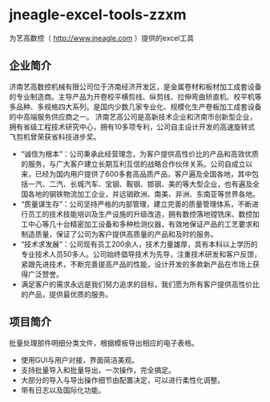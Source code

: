 # jneagle-excel-tools-zzxm
为艺高数控（ http://www.jneagle.com ）提供的excel工具
## 企业简介

济南艺高数控机械有限公司位于济南经济开发区，是金属卷材和板材加工成套设备的专业制造商。主导产品为开卷校平横剪线、纵剪线、拉伸弯曲矫直机、校平机等多品种、多规格四大系列。是国内少数几家专业化、规模化生产卷板加工成套设备的中高端服务供应商之一。
济南艺高公司是高新技术企业和济南市创新型企业，拥有省级工程技术研究中心，拥有10多项专利，公司自主设计开发的高速旋转式飞剪机曾荣获省科技进步奖。

* “诚信为根本”：公司秉承此经营理念，为客户提供高性价比的产品和高效优质的服务，与广大客户建立长期互利互信的战略合作伙伴关系。公司自成立以来，已经为国内用户提供了600多套高品质产品，客户遍及全国各地，其中包括一汽、二汽、长城汽车、宝钢、鞍钢、邯钢、美的等大型企业，也有遍及全国各地的钢铁物流加工企业，并远销欧洲、南美、非洲、东南亚等世界各地。
* “质量谋生存”：公司坚持严格的内部管理，建立完善的质量管理体系，不断进行员工的技术技能培训及生产设施的升级改造，拥有数控落地镗铣床、数控加工中心等几十台精密加工设备和多种检测仪器，有效地保证产品的工艺要求和制造质量，保证了公司为客户提供高质量的产品和及时的服务。
* “技术求发展”：公司现有员工200余人，技术力量雄厚，具有本科以上学历的专业技术人员50多人。公司始终倡导技术为先导，注重技术研发和客户反馈，紧跟先进技术，不断完善提高产品的性能，设计开发的多款新产品在市场上获得广泛赞誉。
* 满足客户的需求永远是我们努力追求的目标，我们愿为所有客户提供高性价比的产品，提供最优质的服务。

## 项目简介

批量处理部件明细分类文件，根据模板导出相应的电子表格。

* 使用GUI与用户对接，界面简洁美观。
* 支持批量导入和批量导出，一次操作，完全搞定。
* 大部分的导入与导出操作细节由配置决定，可以进行柔性化调整。
* 带有日志以及国际化功能。